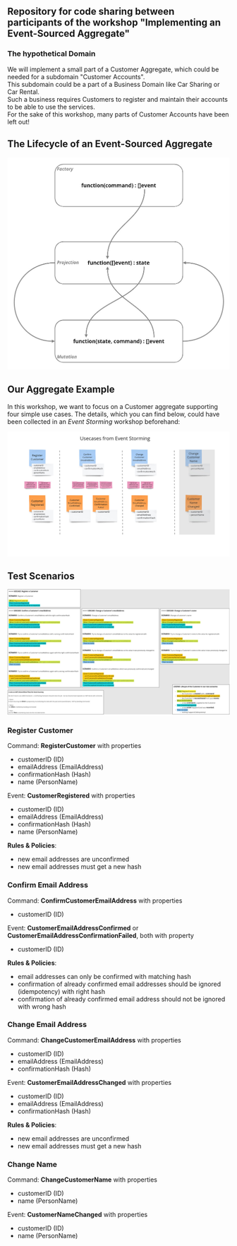 ## Repository for code sharing between participants of the workshop "Implementing an Event-Sourced Aggregate"

### The hypothetical Domain

We will implement a small part of a Customer Aggregate, which could be needed for a subdomain "Customer Accounts".  
This subdomain could be a part of a Business Domain like Car Sharing or Car Rental.  
Such a business requires Customers to register and maintain their accounts to be able to use the services.  
For the sake of this workshop, many parts of Customer Accounts have been left out!

## The Lifecycle of an Event-Sourced Aggregate

![Event-Sourcing Lifecycle](images/es-lifecycle.jpg)

## Our Aggregate Example
In this workshop, we want to focus on a Customer aggregate supporting four simple use cases. The details, which you can
find below, could have been collected in an *Event Storming* workshop beforehand:

![Usecases](images/usecases.jpg)

## Test Scenarios

![Test Scenarios](images/scenarios.jpg)

### Register Customer
Command: **RegisterCustomer** with properties
* customerID (ID)
* emailAddress (EmailAddress)
* confirmationHash (Hash)
* name (PersonName)

Event: **CustomerRegistered** with properties
* customerID (ID)
* emailAddress (EmailAddress)
* confirmationHash (Hash)
* name (PersonName)

**Rules & Policies**:
* new email addresses are unconfirmed
* new email addresses must get a new hash

### Confirm Email Address
Command: **ConfirmCustomerEmailAddress** with properties
* customerID (ID)

Event: **CustomerEmailAddressConfirmed** or **CustomerEmailAddressConfirmationFailed**, both with property
* customerID (ID)

**Rules & Policies**:
* email addresses can only be confirmed with matching hash
* confirmation of already confirmed email addresses should be ignored (idempotency) with right hash
* confirmation of already confirmed email address should not be ignored with wrong hash

### Change Email Address
Command: **ChangeCustomerEmailAddress** with properties
* customerID (ID)
* emailAddress (EmailAddress)
* confirmationHash (Hash)

Event: **CustomerEmailAddressChanged** with properties
* customerID (ID)
* emailAddress (EmailAddress)
* confirmationHash (Hash)

**Rules & Policies**:
* new email addresses are unconfirmed
* new email addresses must get a new hash

### Change Name
Command: **ChangeCustomerName** with properties
* customerID (ID)
* name (PersonName)

Event: **CustomerNameChanged** with properties
* customerID (ID)
* name (PersonName)
